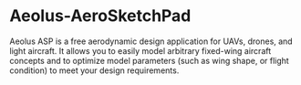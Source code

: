 # Aeolus-AeroSketchPad
Aeolus ASP is a free aerodynamic design application for UAVs, drones, and light aircraft. It allows you to easily model arbitrary fixed-wing aircraft concepts and to optimize model parameters (such as wing shape, or flight condition) to meet your design requirements.

